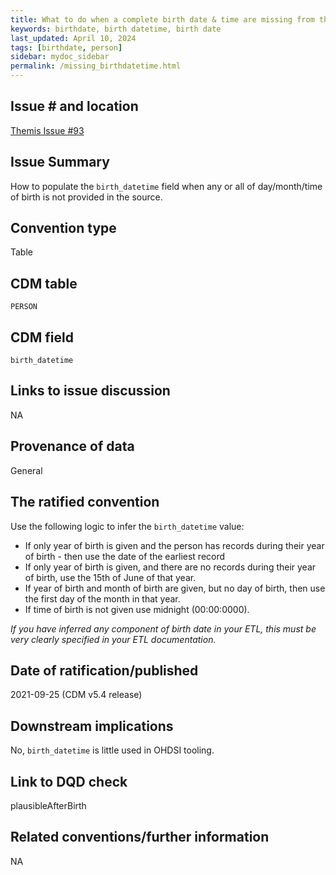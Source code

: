 ```yaml
---
title: What to do when a complete birth date & time are missing from the source
keywords: birthdate, birth datetime, birth date
last_updated: April 10, 2024
tags: [birthdate, person]
sidebar: mydoc_sidebar
permalink: /missing_birthdatetime.html
---
```


## Issue # and location
[Themis Issue #93](https://github.com/OHDSI/Themis/issues/93)

## Issue Summary
How to populate the `birth_datetime` field when any or all of day/month/time of birth is not provided in the source.

## Convention type
Table 

## CDM table
`PERSON`

## CDM field
`birth_datetime`

## Links to issue discussion
NA

## Provenance of data
General

## The ratified convention
Use the following logic to infer the `birth_datetime` value:

- If only year of birth is given and the person has records during their year of birth - then use the date of the earliest record
- If only year of birth is given, and there are no records during their year of birth, use the 15th of June of that year.
- If year of birth and month of birth are given, but no day of birth, then use the first day of the month in that year.
- If time of birth is not given use midnight (00:00:0000).

*If you have inferred any component of birth date in your ETL, this must be very clearly specified in your ETL documentation.*

## Date of ratification/published
2021-09-25 (CDM v5.4 release)

## Downstream implications
No, `birth_datetime` is little used in OHDSI tooling.

## Link to DQD check
plausibleAfterBirth

## Related conventions/further information
NA
